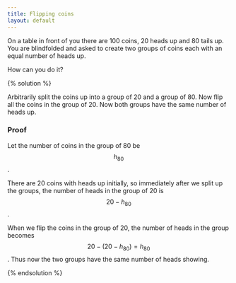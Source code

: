 ```yaml
---
title: Flipping coins
layout: default
---
```


On a table in front of you there are 100 coins, 20 heads up and 80 tails up. You
are blindfolded and asked to create two groups of coins each with an equal
number of heads up.

How can you do it?

{% solution %}

Arbitrarily split the coins up into a group of 20 and a group of 80. Now flip
all the coins in the group of 20.  Now both groups have the same number of heads
up.

### Proof

Let the number of coins in the group of 80 be $$h_{80}$$.

There are 20 coins with heads up initially, so immediately after we split up the
groups, the number of heads in the group of 20 is $$20 - h_{80} $$.

When we flip the coins in the group of 20, the number of heads in the group
becomes $$ 20 - (20 - h_{80}) = h_{80}$$. Thus now the two groups have the same
number of heads showing.

{% endsolution %}
